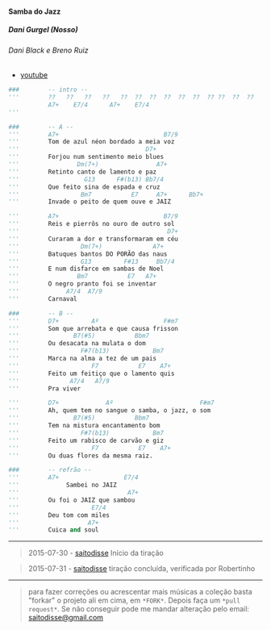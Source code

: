 #### Samba do Jazz
##### Dani Gurgel (Nosso)
###### Dani Black e Breno Ruiz
- [youtube](https://www.youtube.com/watch?v=7iTC9ldjB3A)

```py
###        -- intro --
'''        ??   ??   ??   ??   ??  ??  ??  ??  ??  ??  ?? ??  ??  ??
           A7+    E7/4      A7+    E7/4
'''

###        -- A --
'''        A7+                             B7/9
'''        Tom de azul néon bordado a meia voz
'''                                   D7+
'''        Forjou num sentimento meio blues
'''                Dm(7+)                A7+
'''        Retinto canto de lamento e paz
'''                  G13      F#(b13) Bb7/4
'''        Que feito sina de espada e cruz
'''                 Bm7           E7     A7+      Bb7+
'''        Invade o peito de quem ouve e JAIZ

'''        A7+                             B7/9
'''        Reis e pierrôs no ouro de outro sol
'''                                         D7+
'''        Curaram a dor e transformaram em céu
'''                 Dm(7+)              A7+
'''        Batuques bantos DO PORÃO das naus
'''                 G13         F#13     Bb7/4
'''        E num disfarce em sambas de Noel
'''                Bm7           E7   A7+
'''        O negro pranto foi se inventar
'''             A7/4  A7/9
'''        Carnaval

###        -- B --
'''        D7+         Aº                  F#m7
'''        Som que arrebata e que causa frisson
'''               B7(#5)           Bbm7
'''        Ou desacata na mulata o dom
'''                 F#7(b13)            Bm7
'''        Marca na alma a tez de um pais
'''                    F7           E7    A7+
'''        Feito um feitiço que o lamento quis
'''              A7/4   A7/9
'''        Pra viver

'''        D7+             Aº                        F#m7
'''        Ah, quem tem no sangue o samba, o jazz, o som
'''               B7(#5)           Bbm7
'''        Tem na mistura encantamento bom
'''                 F#7(b13)            Bm7
'''        Feito um rabisco de carvão e giz
'''                    F7           E7    A7+
'''        Ou duas flores da mesma raiz.

###        -- refrão --
'''        A7+                  E7/4
'''             Sambei no JAIZ
'''                              A7+
'''        Ou foi o JAIZ que sambou
'''                    E7/4
'''        Deu tom com miles
'''                   A7+
'''        Cuica and soul
```


 -----------------

> 2015-07-30 - [saitodisse](http://saitodisse.github.io/)
>  Início da tiração

> 2015-07-31 - [saitodisse](http://saitodisse.github.io/)
>  tiração concluída, verificada por Robertinho

-------------

> para fazer correções ou acrescentar mais músicas a coleção basta "forkar" o projeto ali em cima, em `*FORK*`. Depois faça um `*pull request*`. Se não conseguir pode me mandar alteração pelo email: saitodisse@gmail.com
